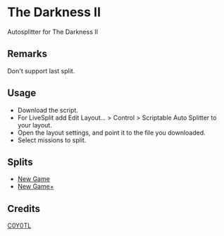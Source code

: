 # The Darkness II
Autosplitter for The Darkness II

## Remarks
Don't support last split.

## Usage
* Download the script.
* For LiveSplit add Edit Layout... > Control > Scriptable Auto Splitter to your layout.
* Open the layout settings, and point it to the file you downloaded.
* Select missions to split.

## Splits
* [New Game](https://github.com/C0Y0TL/asl/blob/main/td2/lss/The%20Darkness%20II%20-%20New%20Game.lss)
* [New Game+](https://github.com/C0Y0TL/asl/blob/main/td2/lss/The%20Darkness%20II%20-%20New%20Game%2B.lss)

## Credits
[C0Y0TL](https://www.twitch.tv/c0y0tl)
